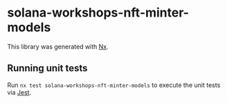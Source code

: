 # solana-workshops-nft-minter-models

This library was generated with [Nx](https://nx.dev).

## Running unit tests

Run `nx test solana-workshops-nft-minter-models` to execute the unit tests via [Jest](https://jestjs.io).
